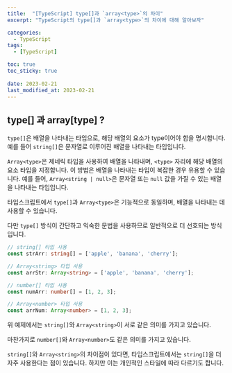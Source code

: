 ```yaml
---
title:  "[TypeScript] type[]과 `array<type>`의 차이"
excerpt: "TypeScript의 type[]과 `array<type>`의 차이에 대해 알아보자"

categories:
  - TypeScript
tags:
  - [TypeScript]

toc: true
toc_sticky: true
 
date: 2023-02-21
last_modified_at: 2023-02-21
---
```


## type[] 과 array[type] ?

`type[]`은 배열을 나타내는 타입으로, 해당 배열의 요소가 type이어야 함을 명시합니다. 예를 들어 `string[]`은 문자열로 이루어진 배열을 나타내는 타입입니다.

`Array<type>`은 제네릭 타입을 사용하여 배열을 나타내며, `<type>` 자리에 해당 배열의 요소 타입을 지정합니다. 이 방법은 배열을 나타내는 타입이 복잡한 경우 유용할 수 있습니다. 예를 들어, `Array<string | null>`은 문자열 또는 `null` 값을 가질 수 있는 배열을 나타내는 타입입니다.

타입스크립트에서 `type[]`과 `Array<type>`은 기능적으로 동일하며, 배열을 나타내는 데 사용할 수 있습니다. 

다만 `type[]` 방식이 간단하고 익숙한 문법을 사용하므로 일반적으로 더 선호되는 방식입니다.

```typescript
// string[] 타입 사용
const strArr: string[] = ['apple', 'banana', 'cherry'];

// Array<string> 타입 사용
const arrStr: Array<string> = ['apple', 'banana', 'cherry'];

// number[] 타입 사용
const numArr: number[] = [1, 2, 3];

// Array<number> 타입 사용
const arrNum: Array<number> = [1, 2, 3];
```
위 예제에서는 `string[]`와 `Array<string>`이 서로 같은 의미를 가지고 있습니다. 

마찬가지로 `number[]`와 `Array<number>`도 같은 의미를 가지고 있습니다. 

`string[]`와 `Array<string>`의 차이점이 있다면, 타입스크립트에서는 `string[]`을 더 자주 사용한다는 점이 있습니다. 하지만 이는 개인적인 스타일에 따라 다르기도 합니다.